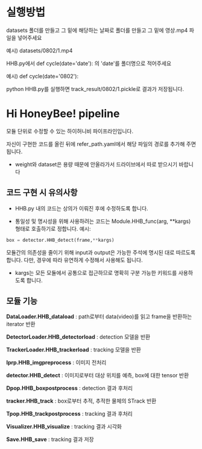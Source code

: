 # 실행방법

datasets 폴더를 만들고 그 밑에 해당하는 날짜로 폴더를 만들고 그 밑에 영상.mp4 파일을 넣어주세요

예시) datasets/0802/1.mp4


HHB.py에서 def cycle(date='date'): 의 'date'를 폴더명으로 적어주세요

예시) def cycle(date='0802'):


python HHB.py를 실행하면 track_result/0802/1.pickle로 결과가 저장됩니다.




# Hi HoneyBee! pipeline
모듈 단위로 수정할 수 있는 하이허니비 파이프라인입니다.

자신이 구현한 코드를 올린 뒤에 refer_path.yaml에서 해당 파일의 경로를 추가해 주면 됩니다.

* weight와 dataset은 용량 때문에 안올라가서 드라이브에서 따로 받으시기 바랍니다

## 코드 구현 시 유의사항

* HHB.py 내의 코드는 상의가 이뤄진 후에 수정하도록 합니다.

* 통일성 및 명시성을 위해 사용하려는 코드는 Module.HHB_func(arg, **kargs) 형태로 호출하기로 정합니다.
예시:

```python
box = detector.HHB_detect(frame,**kargs)
```

모듈간의 의존성을 줄이기 위해 input과 output은 가능한 주석에 명시된 대로 따르도록 합니다.
다만, 경우에 따라 유연하게 수정해서 사용해도 됩니다.

* kargs는 모든 모듈에서 공통으로 접근하므로 명확히 구분 가능한 키워드를 사용하도록 합니다.


## 모듈 기능

**DataLoader.HHB_dataload** : path로부터 data(video)를 읽고 frame을 반환하는 iterator 반환

**DetectorLoader.HHB_detectorload** : detection 모델을 반환

**TrackerLoader.HHB_trackerload** : tracking 모델을 반환

**Iprp.HHB_imgpreprocess** : 이미지 전처리

**detector.HHB_detect** : 이미지로부터 대상 위치를 예측, box에 대한 tensor 반환

**Dpop.HHB_boxpostprocess** : detection 결과 후처리

**tracker.HHB_track** : box로부터 추적, 추적한 물체의 STrack 반환

**Tpop.HHB_trackpostprocess** : tracking 결과 후처리

**Visualizer.HHB_visualize** : tracking 결과 시각화 

**Save.HHB_save** : tracking 결과 저장

